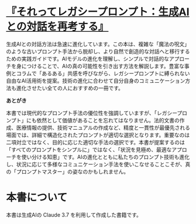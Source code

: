 # [『それってレガシープロンプト：生成AIとの対話を再考する』](https://github.com/t2k2pp/NewPrompt/blob/main/legacy-prompts-book%20(%E3%81%BE%E3%81%A8%E3%82%81%E7%89%88).md)

生成AIとの対話方法は急速に進化しています。この本は、複雑な「魔法の呪文」のような古いプロンプト手法から脱却し、より自然で創造的な対話へと移行するための実践ガイドです。AIモデルの進化を理解し、シンプルで対話的なアプローチを身につけることで、AIの真の可能性を引き出す方法を解説します。豊富な事例とコラムで「あるある」共感を呼びながら、レガシープロンプトに縛られない自由なAI活用術を提案。技術の進化に合わせて自分自身のコミュニケーション方法も進化させたい全ての人におすすめの一冊です。

**あとがき**

本書では現代的なプロンプト手法の優位性を強調していますが、「レガシープロンプト」にも依然として価値があることを忘れてはなりません。法的文書の作成、医療情報の提供、技術マニュアルの作成など、精度と一貫性が最優先される場面では、詳細で構造化されたプロンプトが適切な選択となります。重要なのは二項対立ではなく、目的に応じた適切な手法の選択です。本書が提案するのは「すべてのプロンプトをシンプルに」ではなく、「状況を見極め、最適なアプローチを使い分ける知恵」です。AIの進化とともに私たちのプロンプト技術も進化し、状況に応じて多様なコミュニケーション手法を使いこなせることこそが、真の「プロンプトマスター」の姿なのかもしれません。

# 本書について

本書は生成AIの Claude 3.7 を利用して作成した書籍です。
